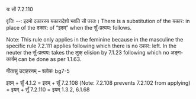 

 यः सौ 7.2.110 


वृत्तिः --: इदमो दकारस्य यकारादेशो भवति सौ परतः। There is a substitution of the यकार: in place of the दकार: of “इदम्” when the सुँ-प्रत्यय: follows. 

Note: This rule only applies in the feminine because in the masculine the specific rule 7.2.111 applies following which there is no दकार: left. In the neuter the सुँ-प्रत्यय: takes the लुक् elision by 7.1.23 following which no अङ्ग-कार्यम् can be done as per 1.1.63. 


गीतासु उदाहरणम् – श्लोकः bg7-5 


इदम् + सुँ 4.1.2 = इदम् + सुँ 7.2.108 (Note: 7.2.108 prevents 7.2.102 from applying) = इयम् + सुँ 7.2.110 = इयम् 1.3.2, 6.1.68 


